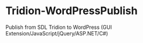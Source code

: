 Tridion-WordPressPublish
========================

Publish from SDL Tridion to WordPress (GUI Extension/JavaScript/jQuery/ASP.NET/C#)